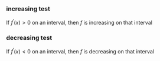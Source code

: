 ### increasing test

If $f^{'}(x) > 0$ on an interval, then $f$ is increasing on that interval

### decreasing test

If $f^{'}(x) < 0$ on an  interval, then $f$ is decreasing on that interval
